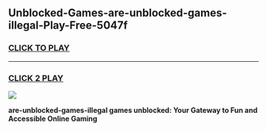 
## Unblocked-Games-are-unblocked-games-illegal-Play-Free-5047f
<h3>
<a href="https://premium76.site?title=are-unblocked-games-illegal&ref=10A">CLICK TO PLAY</a></h3>
<hr>

<h3>
<a href="https://premium76.site?title=are-unblocked-games-illegal&ref=10A">CLICK 2 PLAY</a>
  
</h3>

<a href="https://premium76.site?title=are-unblocked-games-illegal&ref=10A"><img src="https://clearcache.store/games.png"></a>


**are-unblocked-games-illegal games unblocked: Your Gateway to Fun and Accessible Online Gaming**
